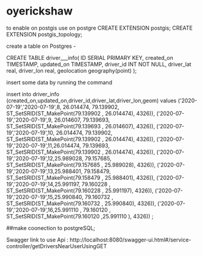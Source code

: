 # oyerickshaw
to enable on postgis use on postgre
CREATE EXTENSION postgis;
CREATE EXTENSION postgis_topology;

create a table on Postgres - 

CREATE TABLE driver___info(
ID SERIAL PRIMARY KEY,
created_on TIMESTAMP,
updated_on TIMESTAMP,
driver_id INT NOT NULL,
driver_lat real,
driver_lon real,
geolocation geography(point)
);

insert some data by running the command

 insert into  driver_info (created_on,updated_on,driver_id,driver_lat,driver_lon,geom) values
('2020-07-19','2020-07-19',8, 26.014474, 79.139902, ST_SetSRID(ST_MakePoint(79.139902 , 26.014474), 4326)),
('2020-07-19','2020-07-19',9, 26.014607, 79.139693, ST_SetSRID(ST_MakePoint(79.139693 , 26.014607), 4326)),
('2020-07-19','2020-07-19',10, 26.014474, 79.139902, ST_SetSRID(ST_MakePoint(79.139902 , 26.014474), 4326)),
('2020-07-19','2020-07-19',11,26.014474, 79.139693, ST_SetSRID(ST_MakePoint(79.139902 , 26.014474), 4326)),
('2020-07-19','2020-07-19',12,25.989028, 79.157685, ST_SetSRID(ST_MakePoint(79.157685 , 25.989028), 4326)),
('2020-07-19','2020-07-19',13,25.988401, 79.158479, ST_SetSRID(ST_MakePoint(79.158479 , 25.988401), 4326)),
('2020-07-19','2020-07-19',14,25.991197, 79.160228  , ST_SetSRID(ST_MakePoint(79.160228  , 25.991197), 4326)),
('2020-07-19','2020-07-19',15,25.990840, 79.160732 , ST_SetSRID(ST_MakePoint(79.160732  , 25.990840), 4326)),
('2020-07-19','2020-07-19',16,25.991110 , 79.160120 , ST_SetSRID(ST_MakePoint(79.160120   ,25.991110 ), 4326))
 ;
 
 
##make coonection to postgreSQL;

Swagger link to use Api : http://localhost:8080/swagger-ui.html#/service-controller/getDriversNearUserUsingGET





